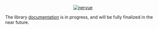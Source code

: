 <p align="center">    
<a href="https://github.com/wiseadme/nervue">
<img src="https://i.ibb.co/PYt6Z8c/nervue.png" alt="nervue">
</a>
</p>

The library [documentation](https://wiseadme.github.io/nervue/) is in progress, and will be fully finalized in the near future.
